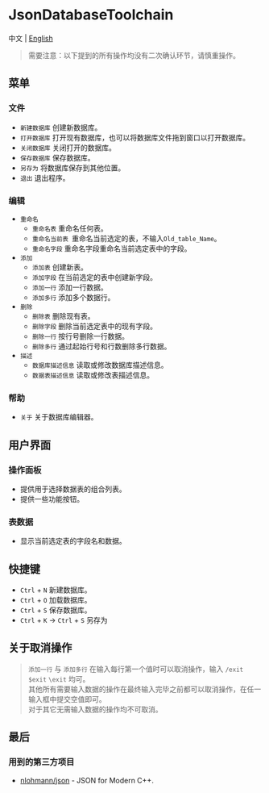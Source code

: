 # JsonDatabaseToolchain

中文 | [English](http://www.github.com/Coder33485/JsonDatabaseToolchain/blob/master/README.md)

> 需要注意：以下提到的所有操作均没有二次确认环节，请慎重操作。

## 菜单

### 文件

- `新建数据库` 创建新数据库。
- `打开数据库` 打开现有数据库，也可以将数据库文件拖到窗口以打开数据库。
- `关闭数据库` 关闭打开的数据库。
- `保存数据库` 保存数据库。
- `另存为` 将数据库保存到其他位置。
- `退出` 退出程序。

### 编辑

- `重命名`
	- `重命名表` 重命名任何表。
	- `重命名当前表 `重命名当前选定的表，不输入`Old_table_Name`。
	- `重命名字段` 重命名字段重命名当前选定表中的字段。
- `添加`
	- `添加表` 创建新表。
	- `添加字段` 在当前选定的表中创建新字段。
	- `添加一行` 添加一行数据。
	- `添加多行` 添加多个数据行。
- `删除`
	- `删除表` 删除现有表。
	- `删除字段` 删除当前选定表中的现有字段。
	- `删除一行` 按行号删除一行数据。
	- `删除多行` 通过起始行号和行数删除多行数据。
- `描述`
	- `数据库描述信息` 读取或修改数据库描述信息。
	- `数据表描述信息` 读取或修改表描述信息。

### 帮助

- `关于` 关于数据库编辑器。

## 用户界面

### 操作面板

- 提供用于选择数据表的组合列表。
- 提供一些功能按钮。

### 表数据

- 显示当前选定表的字段名和数据。

## 快捷键

- `Ctrl` + `N` 新建数据库。
- `Ctrl` + `O` 加载数据库。
- `Ctrl` + `S` 保存数据库。
- `Ctrl` + `K` -> `Ctrl` + `S` 另存为

## 关于取消操作

> `添加一行` 与 `添加多行` 在输入每行第一个值时可以取消操作，输入 `/exit` `$exit` `\exit` 均可。<br/>
> 其他所有需要输入数据的操作在最终输入完毕之前都可以取消操作，在任一输入框中提交空值即可。<br/>
> 对于其它无需输入数据的操作均不可取消。

## 最后

### 用到的第三方项目

- [nlohmann/json](https://github.com/nlohmann/json) - JSON for Modern C++.
